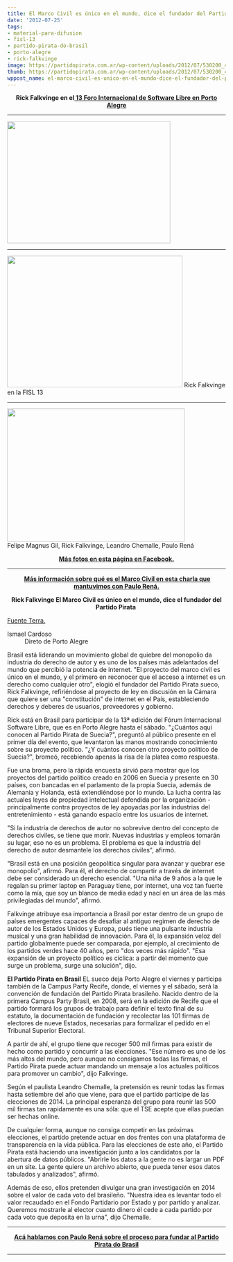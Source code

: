 ```yaml
---
title: El Marco Civil es único en el mundo, dice el fundador del Partido Pirata
date: '2012-07-25'
tags:
- material-para-difusion
- fisl-13
- partido-pirata-do-brasil
- porto-alegre
- rick-falkvinge
image: https://partidopirata.com.ar/wp-content/uploads/2012/07/530200_478117082215806_746469765_n.jpg
thumb: https://partidopirata.com.ar/wp-content/uploads/2012/07/530200_478117082215806_746469765_n-150x150.jpg
wppost_name: el-marco-civil-es-unico-en-el-mundo-dice-el-fundador-del-partido-pirata
---
```


<p style="text-align: center;"><strong>Rick Falkvinge en el<a href="http://fisl.org.br/13/" target="_blank"> 13 Foro Internacional de Software Libre en Porto Alegre</a></strong></p>


<hr />

<a href="https://partidopirata.com.ar/wp-content/uploads/2012/07/539035_478116942215820_2010189636_n.jpg"><img class="aligncenter  wp-image-5548" title="Rick Falkvinge en Brasil" src="https://partidopirata.com.ar/wp-content/uploads/2012/07/539035_478116942215820_2010189636_n-300x225.jpg" alt="" width="376" height="281" /></a>

<hr />

<a href="https://partidopirata.com.ar/wp-content/uploads/2012/07/555603_478116905549157_1060185226_n.jpg"><img class=" wp-image-5550" title="Rick Falkvinge en la FISL 13" src="https://partidopirata.com.ar/wp-content/uploads/2012/07/555603_478116905549157_1060185226_n-300x225.jpg" alt="" width="404" height="303" /></a> Rick Falkvinge en la FISL 13


<hr />

<a href="https://partidopirata.com.ar/wp-content/uploads/2012/07/530200_478117082215806_746469765_n.jpg"><img class=" wp-image-5553" title="Falkvinge en la FISL 3" src="https://partidopirata.com.ar/wp-content/uploads/2012/07/530200_478117082215806_746469765_n-300x225.jpg" alt="" width="409" height="307" /></a> <br />Felipe Magnus Gil, Rick Falkvinge, Leandro Chemalle, Paulo Rená

<p style="text-align: center;"><strong><a href="https://www.facebook.com/photo.php?fbid=478117082215806&amp;set=a.478114712216043.122239.180044272023090&amp;type=1&amp;theater" target="_blank">Más fotos en esta página en Facebook.</a></strong></p>


<hr />
<p style="text-align: center;"><strong> <a href="https://partidopirata.com.ar/3891/podcast-con-paulo-rena-da-silva-santarem-gestor-del-marco-civil-de-internet-de-brasil">Más información sobre qué es el Marco Civil en esta charla que mantuvimos con Paulo Rená.</a></strong></p>
<p style="text-align: center;"><strong>Rick Falkvinge El Marco Civil es único en el mundo, dice el fundador del Partido Pirata </strong></p>
<a href="http://tecnologia.terra.com.br/fisl/noticias/0,,OI6019746-EI20592,00-Marco+Civil+e+unico+no+mundo+diz+fundador+do+Partido+Pirata.html" target="_blank">Fuente Terra.</a>
<div><dl><dt>Ismael Cardoso</dt><dd>Direto de Porto Alegre</dd></dl></div>
<div id="SearchKey_Text1">

Brasil está liderando un movimiento global de quiebre del monopolio da industria do derecho de autor y es uno de los países más adelantados del mundo que percibió la potencia de internet. "El proyecto del marco civil es único en el mundo, y el primero en reconocer que el acceso a internet es un derecho como cualquier otro", elogió el fundador del Partido Pirata sueco, Rick Falkvinge, refiriéndose al proyecto de ley en discusión en la Cámara que quiere ser una "constitución" de internet en el País, estableciendo derechos y deberes de usuarios, proveedores y gobierno.

Rick está en Brasil para participar de la 13ª edición del Fórum Internacional Software Libre, que es en Porto Alegre hasta el sábado. "¿Cuántos aqui conocen al Partido Pirata de Suecia?", preguntó al público presente en el primer día del evento, que levantaron las manos mostrando conocimiento sobre su proyecto político. "¿Y cuántos conocen otro proyecto político de Suecia?", bromeó, recebiendo apenas la risa de la platea como respuesta.

Fue una broma, pero la rápida encuesta sirvió para mostrar que los proyectos del partido político creado en 2006 en Suecia y presente en 30 países, con bancadas en el parlamento de la propia Suecia, además de Alemania y Holanda, está extendiéndose por lo mundo. La lucha contra las actuales leyes de propiedad intelectual defendida por la organización - principalmente contra proyectos de ley apoyadas por las industrias del entretenimiento - está ganando espacio entre los usuarios de internet.

"Si la industria de derechos de autor no sobrevive dentro del concepto de derechos civiles, se tiene que morir. Nuevas industrias y empleos tomarán su lugar, eso no es un problema. El problema es que la industria del derecho de autor desmantele los derechos civiles", afirmó.

"Brasil está en una posición geopolítica singular para avanzar y quebrar ese monopolio", afirmó. Para él, el derecho de compartir a través de internet debe ser considerado un derecho esencial. "Una niña de 9 años a la que le regalan su primer laptop en Paraguay tiene, por internet, una voz tan fuerte como la mía, que soy un blanco de media edad y nací en un área de las más privilegiadas del mundo", afirmó.

Falkvinge atribuye esa importancia a Brasil por estar dentro de un grupo de países emergentes capaces de desafiar al antiguo regimen de derecho de autor de los Estados Unidos y Europa, pués tiene una pulsante industria musical y una gran habilidad de innovación. Para él, la expansión veloz del partido globalmente puede ser comparada, por ejemplo, al crecimiento de los partidos verdes hace 40 años, pero "dos veces más rápido". "Esa expansión de un proyecto político es cíclica: a partir del momento que surge un problema, surge una solución", dijo.

<strong>El Partido Pirata en Brasil</strong>
EL sueco deja Porto Alegre el viernes y participa también de la Campus Party Recife, donde, el viernes y el sábado, será la convención de fundación del Partido Pirata brasileño. Nacido dentro de la primera Campus Party Brasil, en 2008, será en la edición de Recife que el partido formará los grupos de trabajo para definir el texto final de su estatuto, la documentación de fundación y recolectar las 101 firmas de electores de nueve Estados, necesarias para formalizar el pedido en el Tribunal Superior Electoral.

A partir de ahí, el grupo tiene que recoger 500 mil firmas para existir de hecho como partido y concurrir a las elecciones. "Ese número es uno de los más altos del mundo, pero aunque no consigamos todas las firmas, el Partido Pirata puede actuar mandando un mensaje a los actuales políticos para promover un cambio", dijo Falkvinge.

Según el paulista Leandro Chemalle, la pretensión es reunir todas las firmas hasta setiembre del año que viene, para que el partido participe de las elecciones de 2014. La principal esperanza del grupo para reunir las 500 mil firmas tan rapidamente es una sóla: que el TSE acepte que ellas puedan ser hechas online.

De cualquier forma, aunque no consiga competir en las próximas elecciones, el partido pretende actuar en dos frentes con una plataforma de transparencia en la vida pública. Para las elecciones de este año, el Partido Pirata está haciendo una investigación junto a los candidatos por la abertura de datos públicos. "Abrirle los datos a la gente no es largar un PDF en un site. La gente quiere un archivo abierto, que pueda tener esos datos tabulados y analizados", afirmó.

Además de eso, ellos pretenden divulgar una gran investigación en 2014 sobre el valor de cada voto del brasileño. "Nuestra idea es levantar todo el valor recaudado en el Fondo Partidario por Estado y por partido y analizar. Queremos mostrarle al elector cuanto dinero él cede a cada partido por cada voto que deposita en la urna", dijo Chemalle.

</div>

<hr />
<p style="text-align: center;"><strong><a href="https://partidopirata.com.ar/5498/hablando-con-paulo-rena-sobre-el-lanzamiento-del-partido-pirata-de-brasil-y-el-marco-civil">Acá hablamos con Paulo Rená sobre el proceso para fundar al Partido Pirata do Brasil
</a></strong></p>


<hr />
